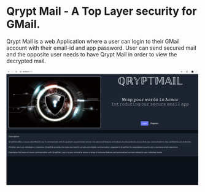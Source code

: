 # Qrypt Mail - A Top Layer security for GMail.
Qrypt Mail is a web Application where a user can login to their GMail account with their email-id and app password. User can send secured mail and the opposite user needs to have Qrypt Mail in order to view the decrypted mail.

<img src="images/img5.png" alt="Project Logo" width="500">


